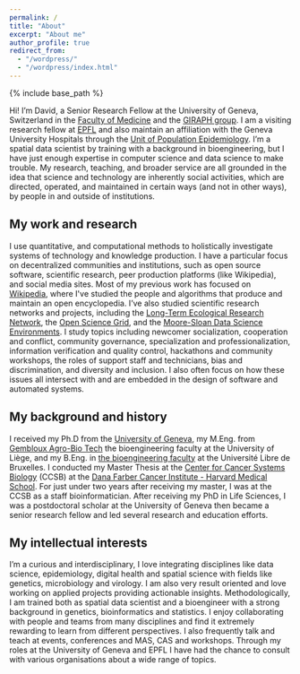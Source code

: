 ```yaml
---
permalink: /
title: "About"
excerpt: "About me"
author_profile: true
redirect_from: 
  - "/wordpress/"
  - "/wordpress/index.html"
---
```


{% include base_path %}

Hi! I’m David, a Senior Research Fellow at the University of Geneva, Switzerland in the [Faculty of Medicine](https://www.unige.ch/medecine/) and the [GIRAPH group](https://www.giraph.org/). I am a visiting research fellow at [EPFL](https://www.epfl.ch/labs/lgb/geome/) and also maintain an affiliation with the Geneva University Hospitals through the [Unit of Population Epidemiology](https://www.hug.ch/medecine-premier-recours/uep). I’m a spatial data scientist by training with a background in bioengineering, but I have just enough expertise in computer science and data science to make trouble. My research, teaching, and broader service are all grounded in the idea that science and technology are inherently social activities, which are directed, operated, and maintained in certain ways (and not in other ways), by people in and outside of institutions.

## My work and research
I use quantitative, and computational methods to holistically investigate systems of technology and knowledge production. I have a particular focus on decentralized communities and institutions, such as open source software, scientific research, peer production platforms (like Wikipedia), and social media sites. Most of my previous work has focused on [Wikipedia](http://enwp.org/Wikipedia), where I've studied the people and algorithms that produce and maintain an open encyclopedia. I’ve also studied scientific research networks and projects, including the [Long-Term Ecological Research Network](https://lternet.edu/), the [Open Science Grid](https://www.opensciencegrid.org/), and the [Moore-Sloan Data Science Environments](http://msdse.org/). I study topics including newcomer socialization, cooperation and conflict, community governance, specialization and professionalization, information verification and quality control, hackathons and community workshops, the roles of support staff and technicians, bias and discrimination, and diversity and inclusion. I also often focus on how these issues all intersect with and are embedded in the design of software and automated systems.

## My background and history
I received my Ph.D from the [University of Geneva](https://lifesciencesphd.unige.ch/), my M.Eng. from [Gembloux Agro-Bio Tech](https://www.gembloux.uliege.be/cms/c_4039827/en/gembloux-agro-bio-tech) the bioengineering faculty at the University of Liège, and my B.Eng. in [the bioengineering faculty](https://www.ulb.be/en/programme/ba-irbi-1) at the Université Libre de Bruxelles. I conducted my Master Thesis at the [Center for Cancer Systems Biology](https://ccsb.dana-farber.org/) (CCSB) at the [Dana Farber Cancer Institute - Harvard Medical School](https://www.dana-farber.org/). For just under two years after receiving my master, I was at the CCSB as a staff bioinformatician. After receiving my PhD in Life Sciences, I was a postdoctoral scholar at the University of Geneva then became a senior research fellow and led several research and education efforts.

## My intellectual interests
I’m a curious and interdisciplinary, I love integrating disciplines like data science, epidemiology, digital health and spatial science with fields like genetics, microbiology and virology. I am also very result oriented and love working on applied projects providing actionable insights. Methodologically, I am trained both as spatial data scientist and a bioengineer with a strong background in genetics, bioinformatics and statistics. I enjoy collaborating with people and teams from many disciplines and find it extremely rewarding to learn from different perspectives. I also frequently talk and teach at events, conferences and MAS, CAS and workshops. Through my roles at the University of Geneva and EPFL I have had the chance to consult with various organisations about a wide range of topics.

